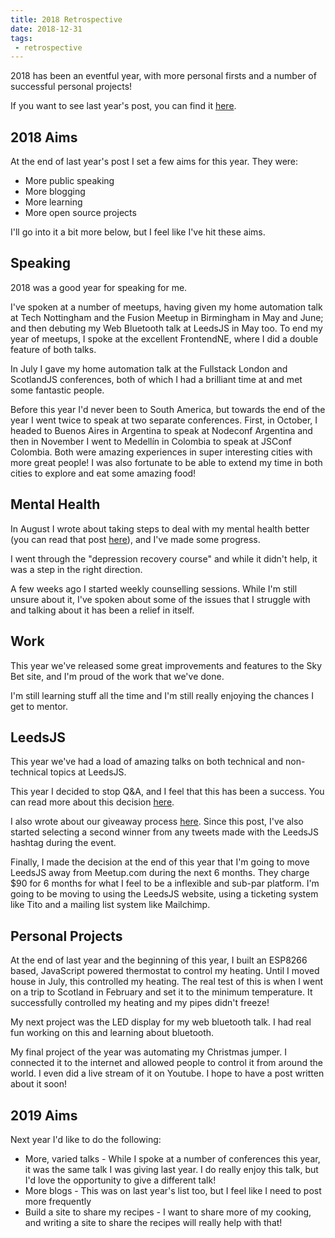 ```yaml
---
title: 2018 Retrospective
date: 2018-12-31
tags:
 - retrospective
---
```

2018 has been an eventful year, with more personal firsts and a number of successful personal projects!

If you want to see last year's post, you can find it [here](/blog/2017/12/24/2017-Retrospective/).
<!-- excerpt -->

## 2018 Aims
At the end of last year's post I set a few aims for this year. They were:
- More public speaking
- More blogging
- More learning
- More open source projects

I'll go into it a bit more below, but I feel like I've hit these aims.

## Speaking
2018 was a good year for speaking for me.

I've spoken at a number of meetups, having given my home automation talk at Tech Nottingham and the Fusion Meetup in Birmingham in May and June; and then debuting my Web Bluetooth talk at LeedsJS in May too. To end my year of meetups, I spoke at the excellent FrontendNE, where I did a double feature of both talks.

In July I gave my home automation talk at the Fullstack London and ScotlandJS conferences, both of which I had a brilliant time at and met some fantastic people.

Before this year I'd never been to South America, but towards the end of the year I went twice to speak at two separate conferences. First, in October, I headed to Buenos Aires in Argentina to speak at Nodeconf Argentina and then in November I went to Medellín in Colombia to speak at JSConf Colombia. Both were amazing experiences in super interesting cities with more great people! I was also fortunate to be able to extend my time in both cities to explore and eat some amazing food!

## Mental Health
In August I wrote about taking steps to deal with my mental health better (you can read that post [here](/blog/2018/08/04/Opening-up-about-my-mental-health/)), and I've made some progress.

I went through the "depression recovery course" and while it didn't help, it was a step in the right direction.

A few weeks ago I started weekly counselling sessions. While I'm still unsure about it, I've spoken about some of the issues that I struggle with and talking about it has been a relief in itself.

## Work
This year we've released some great improvements and features to the Sky Bet site, and I'm proud of the work that we've done.

I'm still learning stuff all the time and I'm still really enjoying the chances I get to mentor.

## LeedsJS
This year we've had a load of amazing talks on both technical and non-technical topics at LeedsJS.

This year I decided to stop Q&A, and I feel that this has been a success. You can read more about this decision [here](/blog/2018/05/06/Why-LeedsJS-Doesn-t-Have-Q-A-Anymore/).

I also wrote about our giveaway process [here](/blog/2018/04/27/Community-Group-Giveaways/). Since this post, I've also started selecting a second winner from any tweets made with the LeedsJS hashtag during the event.

Finally, I made the decision at the end of this year that I'm going to move LeedsJS away from Meetup.com during the next 6 months. They charge $90 for 6 months for what I feel to be a inflexible and sub-par platform. I'm going to be moving to using the LeedsJS website, using a ticketing system like Tito and a mailing list system like Mailchimp.

## Personal Projects
At the end of last year and the beginning of this year, I built an ESP8266 based, JavaScript powered thermostat to control my heating. Until I moved house in July, this controlled my heating. The real test of this is when I went on a trip to Scotland in February and set it to the minimum temperature. It successfully controlled my heating and my pipes didn't freeze!

My next project was the LED display for my web bluetooth talk. I had real fun working on this and learning about bluetooth.

My final project of the year was automating my Christmas jumper. I connected it to the internet and allowed people to control it from around the world. I even did a live stream of it on Youtube. I hope to have a post written about it soon!

## 2019 Aims
Next year I'd like to do the following:

- More, varied talks - While I spoke at a number of conferences this year, it was the same talk I was giving last year. I do really enjoy this talk, but I'd love the opportunity to give a different talk!
- More blogs - This was on last year's list too, but I feel like I need to post more frequently
- Build a site to share my recipes - I want to share more of my cooking, and writing a site to share the recipes will really help with that!
